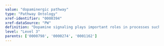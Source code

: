 ```yaml
---
value: "dopaminergic pathway"
type: "Pathway Ontology"
xref-identifier: "0000394"
xref-dataSource: "PW"
definition: "Dopamine signaling plays important roles in processes such as motivation, learning and movement. It also plays several roles in the periphery as a modulator of renal, cardiovascular and the endocrine systems. Dopamine signals to a family of at least 5 receptors that are classified into two subfamilies that couple to distinct G proteins to elicit diverse downstream events. Deregulation of the pathway has been implicated in several neuropsychiatric and neurological disorders."
level: "Level 3"
parents: ['0000798', '0000274', '0001162']
---
```

